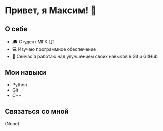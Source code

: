# Привет, я Максим! 👋

## О себе
- 🎓 Студент МГК ЦТ
- 💻 Изучаю программное обеспечение
- 🌱 Сейчас я работаю над улучшением своих навыков в Git и GitHub

## Мои навыки
- Python
- Git
- С++

## Связаться со мной
(None)
